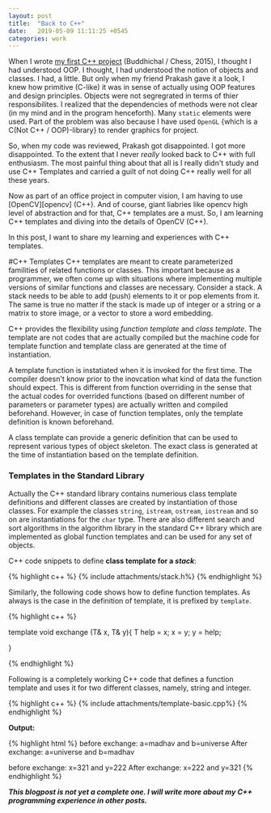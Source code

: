 ```yaml
---
layout: post
title:  "Back to C++"
date:   2019-05-09 11:11:25 +0545
categories: work
---
```

When I wrote [my first C++ project][buddhichal] (Buddhichal / Chess, 2015), I thought I had understood OOP. I thought, I had understood the notion of objects and classes. I had, a little. But only when my friend Prakash gave it a look, I knew how primitive (C-like) it was in sense of actually using OOP features and design principles. Objects were not segregrated in terms of thier responsibilites. I realized that the dependencies of methods were not clear (in my mind and in the program henceforth). Many `static` elements were used. Part of the problem was also because I have used `OpenGL` {which is a C(Not C++ / OOP)-library} to render graphics for project.

So, when my code was reviewed, Prakash got disappointed. I got more disappointed. To the extent that I never *really* looked back to C++ with full enthusiasm. The most painful thing about that all is I really didn't study and use C++ Templates and carried a guilt of not doing C++ really well for all these years.

Now as part of an office project in computer vision, I am having to use [OpenCV][opencv] (C++). And of course, giant liabries like opencv high level of abstraction and for that, C++ templates are a must. So, I am learning C++ templates and diving into the details of OpenCV (C++).

In this post, I want to share my learning and experiences with C++ templates.

#C++ Templates
C++ templates are meant to create parameterized familities of related functions or classes. This important because as a programmer, we often come up with situations where implementing multiple versions of similar functions and classes are necessary. Consider a stack. A stack needs to be able to add (push) elements to it or pop elements from it. The same is true no matter if the stack is made up of integer or a string or a matrix to store image, or a vector to store a word embedding.

C++ provides the flexibility using *function template* and *class template*. The template are not codes that are actually compiled but the machine code for template function and template class are generated at the time of instantiation. 

A template function is instatiated when it is invoked for the first time. The compiler doesn't know prior to the inovcation what kind of data the function should expect. This is different from function overriding in the sense that the actual codes for overrided functions (based on different number of parameters or parameter types) are actually written and compiled beforehand. However, in case of function templates, only the template definition is known beforehand.

A class template can provide a generic definition that can be used to represent various types of object skeleton. The exact class is generated at the time of instantiation based on the template definition.

### Templates in the Standard Library

Actually the C++ standard library contains numerious class template definitions and different classes are created by instantiation of those classes. For example the classes `string`, `istream`, `ostream`, `iostream` and so on are instantiations for the `char` type. There are also different search and sort algorithms in the algorithm library in the standard C++ library which are implemented as global function templates and can be used for any set of objects.

C++ code snippets to define **class template for a *stack***:

{% highlight c++ %}
{% include attachments/stack.h%}
{% endhighlight %}

Similarly, the following code shows how to define function templates. As always is the case in the definition of template, it is prefixed by `template`.

{% highlight c++ %}

template<class T>
void exchange (T& x, T& y){
    T help = x;
    x = y;
    y = help;

}

{% endhighlight %}

Following is a completely working C++ code that defines a function template and uses it for two different classes, namely, string and integer.

{% highlight c++ %}
{% include attachments/template-basic.cpp%}
{% endhighlight %}

**Output:**

{% highlight html %}
before exchange:
a=madhav and b=universe
After exchange:
a=universe and b=madhav

before exchange:
x=321 and y=222
After exchange:
x=222 and y=321
{% endhighlight %}

***This blogpost is not yet a complete one. I will write more about my C++ programming experience in other posts.***

[buddhichal]: https://github.com/scimad/buddhichal
